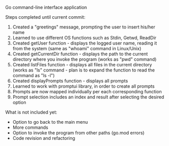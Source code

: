 Go command-line interface application

Steps completed until current commit:

1. Created a "greetings" message, prompting the user to insert his/her name
2. Learned to use different OS functions such as Stdin, Getwd, ReadDir
3. Created getUser function - displays the logged user name, reading it from the system
   (same as "whoami" command in Linux/Unix)
4. Created getCurrentDir function - displays the path to the current directory where you invoke the program
   (works as "pwd" command)
5. Created listFiles function - displays all files in the current directory
   (works as "ls" command - plan is to expand the function to read the command as "ls -l")
6. Created displayPrompts function - displays all prompts 
7. Learned to work with promptui library, in order to create all prompts
8. Prompts are now mapped individually per each corresponding function
9. Prompt selection includes an index and result after selecting the desired option

What is not included yet:

- Option to go back to the main menu
- More commands
- Option to invoke the program from other paths (go.mod errors)
- Code revision and refactoring
